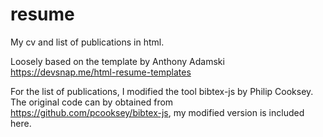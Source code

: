 # resume

My cv and list of publications in html.

Loosely based on the template by Anthony Adamski <https://devsnap.me/html-resume-templates>

For the list of publications, I modified the tool bibtex-js by Philip Cooksey. The original code can by obtained from <https://github.com/pcooksey/bibtex-js>, my modified version is included here.
